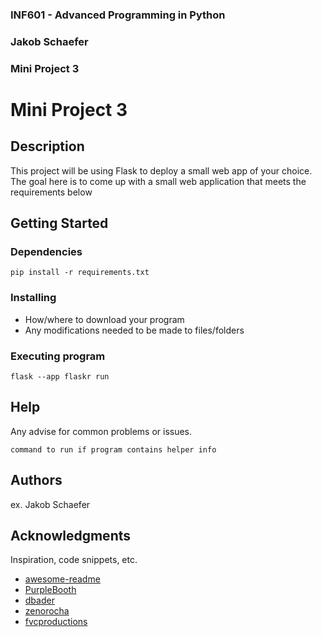 ### INF601 - Advanced Programming in Python
### Jakob Schaefer
### Mini Project 3

# Mini Project 3

## Description

This project will be using Flask to deploy a small web app of your choice. The goal here is to come up with a small web application that meets the requirements below

## Getting Started

### Dependencies

```
pip install -r requirements.txt
```

### Installing

* How/where to download your program
* Any modifications needed to be made to files/folders

### Executing program

```
flask --app flaskr run
```

## Help

Any advise for common problems or issues.
```
command to run if program contains helper info
```

## Authors

ex. Jakob Schaefer

## Acknowledgments

Inspiration, code snippets, etc.
* [awesome-readme](https://github.com/matiassingers/awesome-readme)
* [PurpleBooth](https://gist.github.com/PurpleBooth/109311bb0361f32d87a2)
* [dbader](https://github.com/dbader/readme-template)
* [zenorocha](https://gist.github.com/zenorocha/4526327)
* [fvcproductions](https://gist.github.com/fvcproductions/1bfc2d4aecb01a834b46)